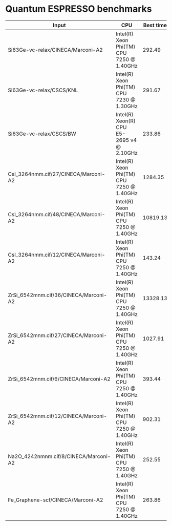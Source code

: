 # Quantum ESPRESSO benchmarks

| Input                                                        | CPU                                                          | Best time |
| ------------------------------------------------------------ | ------------------------------------------------------------ | --------- |
| Si63Ge-vc-relax/CINECA/Marconi-A2                            | Intel(R) Xeon Phi(TM) CPU 7250 @ 1.40GHz                     |    292.49 |
| Si63Ge-vc-relax/CSCS/KNL                                     | Intel(R) Xeon Phi(TM) CPU 7230 @ 1.30GHz                     |    291.67 |
| Si63Ge-vc-relax/CSCS/BW                                      | Intel(R) Xeon(R) CPU E5-2695 v4 @ 2.10GHz                    |    233.86 |
| CsI_3264nmm.cif/27/CINECA/Marconi-A2                         | Intel(R) Xeon Phi(TM) CPU 7250 @ 1.40GHz                     |   1284.35 |
| CsI_3264nmm.cif/48/CINECA/Marconi-A2                         | Intel(R) Xeon Phi(TM) CPU 7250 @ 1.40GHz                     |  10819.13 |
| CsI_3264nmm.cif/12/CINECA/Marconi-A2                         | Intel(R) Xeon Phi(TM) CPU 7250 @ 1.40GHz                     |    143.24 |
| ZrSi_6542mnm.cif/36/CINECA/Marconi-A2                        | Intel(R) Xeon Phi(TM) CPU 7250 @ 1.40GHz                     |  13328.13 |
| ZrSi_6542mnm.cif/27/CINECA/Marconi-A2                        | Intel(R) Xeon Phi(TM) CPU 7250 @ 1.40GHz                     |   1027.91 |
| ZrSi_6542mnm.cif/6/CINECA/Marconi-A2                         | Intel(R) Xeon Phi(TM) CPU 7250 @ 1.40GHz                     |    393.44 |
| ZrSi_6542mnm.cif/12/CINECA/Marconi-A2                        | Intel(R) Xeon Phi(TM) CPU 7250 @ 1.40GHz                     |    902.31 |
| Na2O_4242nmnm.cif/8/CINECA/Marconi-A2                        | Intel(R) Xeon Phi(TM) CPU 7250 @ 1.40GHz                     |    252.55 |
| Fe_Graphene-scf/CINECA/Marconi-A2                            | Intel(R) Xeon Phi(TM) CPU 7250 @ 1.40GHz                     |    263.86 |
